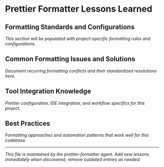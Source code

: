 # Prettier Formatter Lessons Learned

## Formatting Standards and Configurations

*This section will be populated with project-specific formatting rules and configurations.*

## Common Formatting Issues and Solutions

*Document recurring formatting conflicts and their standardized resolutions here.*

## Tool Integration Knowledge

*Prettier configuration, IDE integration, and workflow specifics for this project.*

## Best Practices

*Formatting approaches and automation patterns that work well for this codebase.*

---
*This file is maintained by the prettier-formatter agent. Add new lessons immediately when discovered, remove outdated entries as needed.*